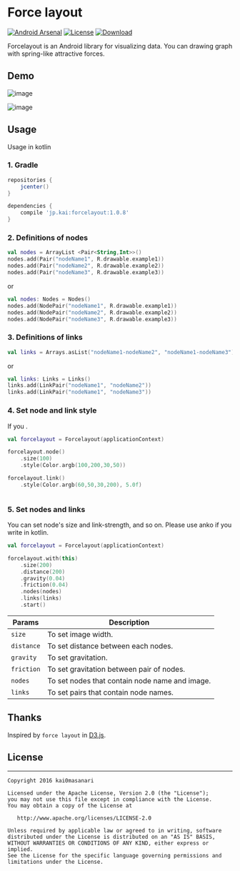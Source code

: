 Force layout
====
[![Android Arsenal](https://img.shields.io/badge/Android%20Arsenal-Forcelayout-brightgreen.svg?style=flat)](http://android-arsenal.com/details/1/4392)
[![License](https://img.shields.io/badge/license-Apache%202-blue.svg)](https://www.apache.org/licenses/LICENSE-2.0)
[![Download](https://api.bintray.com/packages/kai0masanari/maven/forcelayout/images/download.svg)](https://bintray.com/kai0masanari/maven/forcelayout/_latestVersion)

Forcelayout is an Android library for visualizing data. You can drawing graph with spring-like attractive forces.

## Demo

![image](https://raw.githubusercontent.com/kai0masanari/Forcelayout/master/art/image1.gif)

![image](https://raw.githubusercontent.com/kai0masanari/Forcelayout/master/art/image2.gif)

## Usage
Usage in kotlin

### 1. Gradle
```groovy
repositories {
    jcenter()
}

dependencies {
    compile 'jp.kai:forcelayout:1.0.8'
}
```

### 2. Definitions of  nodes
```kotlin
val nodes = ArrayList <Pair<String,Int>>()
nodes.add(Pair("nodeName1", R.drawable.example1))
nodes.add(Pair("nodeName2", R.drawable.example2))
nodes.add(Pair("nodeName3", R.drawable.example3))
```

or

```kotlin
val nodes: Nodes = Nodes()
nodes.add(NodePair("nodeName1", R.drawable.example1))
nodes.add(NodePair("nodeName2", R.drawable.example2))
nodes.add(NodePair("nodeName3", R.drawable.example3))
```

### 3. Definitions of links
```kotlin
val links = Arrays.asList("nodeName1-nodeName2", "nodeName1-nodeName3")
```

or

```kotlin
val links: Links = Links()
links.add(LinkPair("nodeName1", "nodeName2"))
links.add(LinkPair("nodeName1", "nodeName3"))
```

### 4. Set node and link style
If you .
```kotlin
val forcelayout = Forcelayout(applicationContext)

forcelayout.node()
    .size(100)
    .style(Color.argb(100,200,30,50))

forcelayout.link()
    .style(Color.argb(60,50,30,200), 5.0f)
```

```kotlin

```

### 5. Set nodes and links
You can set node's size and link-strength, and so on. Please use anko if you write in kotlin.

```kotlin
val forcelayout = Forcelayout(applicationContext) 

forcelayout.with(this)
	.size(200)
	.distance(200)
	.gravity(0.04)
	.friction(0.04)
	.nodes(nodes)
	.links(links)
	.start()
```

| Params  | Description |
| ------------- | ------------- |
| `size`  | To set image width.  |
| `distance`  | To set distance between each nodes.  |
| `gravity`  | To set gravitation.  |
| `friction`  | To set gravitation between pair of nodes.  |
| `nodes`  | To set nodes that contain node name and image.  |
| `links`  | To set pairs that contain node names.  |

## Thanks
Inspired by `force layout` in [D3.js](https://d3js.org/).


## License
-------
    Copyright 2016 kai0masanari

    Licensed under the Apache License, Version 2.0 (the "License");
    you may not use this file except in compliance with the License.
    You may obtain a copy of the License at

       http://www.apache.org/licenses/LICENSE-2.0

    Unless required by applicable law or agreed to in writing, software
    distributed under the License is distributed on an "AS IS" BASIS,
    WITHOUT WARRANTIES OR CONDITIONS OF ANY KIND, either express or implied.
    See the License for the specific language governing permissions and
    limitations under the License.